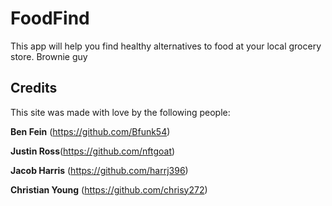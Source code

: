 # FoodFind
This app will help you find healthy alternatives to food at your local grocery store.
Brownie guy

## Credits
This site was made with love by the following people: 

**Ben Fein** (https://github.com/Bfunk54)

**Justin Ross**(https://github.com/nftgoat)

**Jacob Harris** (https://github.com/harrj396)

**Christian Young** (https://github.com/chrisy272)
